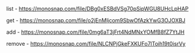 list - https://monosnap.com/file/DBg0xESBdVSg70pSipWGU8UHcLpHAP

get - https://monosnap.com/file/o2jEnMljcom9SbwOfAzkYwG3OJOXBJ

add - https://monosnap.com/file/0mg6aT3jFrt4NdMNxYOMfB8fZ7YtJH

remove - https://monosnap.com/file/NLCNPjGkeFXKUFo7lToih19t0isrVy
